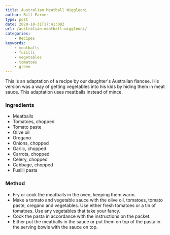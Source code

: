 ```yaml
---
title: Australian Meatball Wiggleoni
author: Bill Farmer
type: post
date: 2020-10-31T17:41:08Z
url: /australian-meatball-wiggleoni/
categories:
    - Recipes
keywords:
    - meatballs
    - fusilli
    - vegetables
    - tomatoes
    - green
---
```


This is an adaptation of a recipe by our daughter's Australian
fiancee. His version was a way of getting vegetables into his kids by
hiding them in meat sauce. This adaptation uses meatballs instead of
mince.

### Ingredients

 * Meatballs
 * Tomatoes, chopped
 * Tomato paste
 * Olive oil
 * Oregano
 * Onions, chopped
 * Garlic, chopped
 * Carrots, chopped
 * Celery, chopped
 * Cabbage, chopped
 * Fusilli pasta

### Method

 * Fry or cook the meatballs in the oven, keeping them warm.
 * Make a tomato and vegetable sauce with the olive oil, tomatoes,
   tomato paste, oregano and vegetables. Use either fresh tomatoes or
   a tin of tomatoes. Use any vegetables that take your fancy.
 * Cook the pasta in accordance with the instructions on the packet.
 * Either put the meatballs in the sauce or put them on top of the
   pasta in the serving bowls with the sauce on top.
